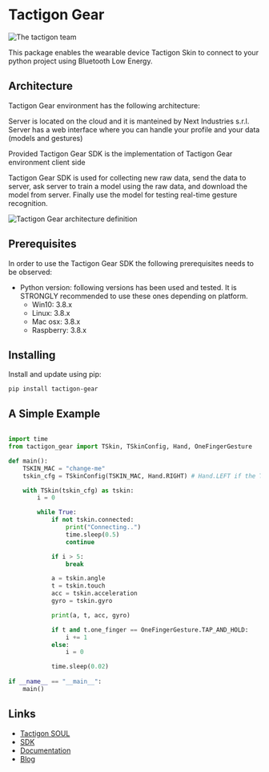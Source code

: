 # Tactigon Gear

![The tactigon team](https://avatars.githubusercontent.com/u/63020285?s=200&v=4)

This package enables the wearable device Tactigon Skin to connect to your python project using Bluetooth Low Energy.

## Architecture

Tactigon Gear environment has the following architecture:

Server is located on the cloud and it is manteined by Next Industries s.r.l.
Server has a web interface where you can handle your profile and your data (models and gestures)

Provided Tactigon Gear SDK is the implementation of Tactigon Gear environment client side

Tactigon Gear SDK is used for collecting new raw data, send the data to server,
ask server to train a model using the raw data, and download the model from server. 
Finally use the model for testing real-time gesture recognition.

![Tactigon Gear architecture definition](https://www.thetactigon.com/wp/wp-content/uploads/2023/11/Architecture_Tactigon_Gear.png "Tactigon Gear architecture definition")  

## Prerequisites
In order to use the Tactigon Gear SDK the following prerequisites needs to be observed:

* Python version: following versions has been used and tested. It is STRONGLY recommended to use these ones depending on platform.
  * Win10: 3.8.x
  * Linux: 3.8.x
  * Mac osx: 3.8.x
  * Raspberry: 3.8.x

## Installing

Install and update using pip:

`pip install tactigon-gear`

## A Simple Example

```python

import time
from tactigon_gear import TSkin, TSkinConfig, Hand, OneFingerGesture

def main():
    TSKIN_MAC = "change-me"
    tskin_cfg = TSkinConfig(TSKIN_MAC, Hand.RIGHT) # Hand.LEFT if the TSkin is wear on left hand.

    with TSkin(tskin_cfg) as tskin:
        i = 0

        while True:
            if not tskin.connected:
                print("Connecting..")
                time.sleep(0.5)
                continue

            if i > 5:
                break

            a = tskin.angle
            t = tskin.touch
            acc = tskin.acceleration
            gyro = tskin.gyro

            print(a, t, acc, gyro)

            if t and t.one_finger == OneFingerGesture.TAP_AND_HOLD:
                i += 1
            else:
                i = 0

            time.sleep(0.02)
        
if __name__ == "__main__":
    main()
```

## Links
- [Tactigon SOUL](https://github.com/TactigonTeam/Tactigon-Soul/wiki)
- [SDK](https://github.com/TactigonTeam/Tactigon-SDK)
- [Documentation](https://github.com/TactigonTeam/Tactigon-SDK/wiki)
- [Blog](https://www.thetactigon.com/blog/)